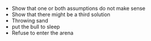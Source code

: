 - Show that one or both assumptions do not make sense
- Show that there might be a third solution
- Throwing sand
- put the bull to sleep
- Refuse to enter the arena